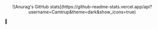 <div align="center">![Anurag's GitHub stats](https://github-readme-stats.vercel.app/api?username=Camtrup&theme=dark&show_icons=true)</div>

💩

